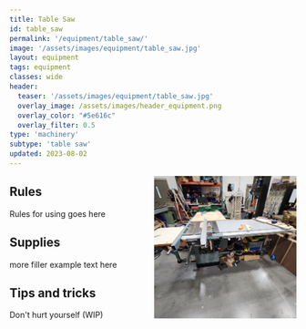 ```yaml
---
title: Table Saw
id: table_saw
permalink: '/equipment/table_saw/'
image: '/assets/images/equipment/table_saw.jpg'
layout: equipment
tags: equipment
classes: wide
header:
  teaser: '/assets/images/equipment/table_saw.jpg'
  overlay_image: /assets/images/header_equipment.png
  overlay_color: "#5e616c"
  overlay_filter: 0.5
type: 'machinery'
subtype: 'table saw'
updated: 2023-08-02
---
```

<img align="right" width="250" height="250" src="/assets/images/equipment/table_saw.jpg">

## Rules

Rules for using goes here

## Supplies

more filler example text here

## Tips and tricks
Don't hurt yourself (WIP)
